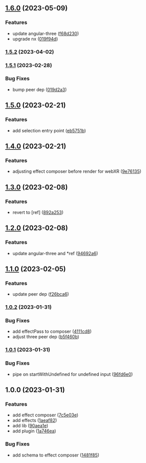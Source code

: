 

## [1.6.0](https://github.com/angular-threejs/postprocessing/compare/1.5.2...1.6.0) (2023-05-09)


### Features

* update angular-three ([f68d230](https://github.com/angular-threejs/postprocessing/commit/f68d230551e8f20a3fcac7e78c181d924a424e78))
* upgrade nx ([019f94d](https://github.com/angular-threejs/postprocessing/commit/019f94d5d702585958e60857d11f38f73bfd1ab8))

### [1.5.2](https://github.com/angular-threejs/postprocessing/compare/1.5.1...1.5.2) (2023-04-02)

### [1.5.1](https://github.com/angular-threejs/postprocessing/compare/1.5.0...1.5.1) (2023-02-28)


### Bug Fixes

* bump peer dep ([019d2a3](https://github.com/angular-threejs/postprocessing/commit/019d2a37fba5ca45db08bbbdc28c29235494f5d7))

## [1.5.0](https://github.com/angular-threejs/postprocessing/compare/1.4.0...1.5.0) (2023-02-21)


### Features

* add selection entry point ([eb5751b](https://github.com/angular-threejs/postprocessing/commit/eb5751bebb4c4244e1d80f8fddf6c970b24b5b25))

## [1.4.0](https://github.com/angular-threejs/postprocessing/compare/1.3.0...1.4.0) (2023-02-21)


### Features

* adjusting effect composer before render for webXR ([9e76135](https://github.com/angular-threejs/postprocessing/commit/9e76135037063e92b2baf959bffddc9aeda27e6d))

## [1.3.0](https://github.com/angular-threejs/postprocessing/compare/1.2.0...1.3.0) (2023-02-08)


### Features

* revert to [ref] ([892a253](https://github.com/angular-threejs/postprocessing/commit/892a253f4743dc098087f3072c3c1ad89aea6118))

## [1.2.0](https://github.com/angular-threejs/postprocessing/compare/1.1.0...1.2.0) (2023-02-08)


### Features

* update angular-three and *ref ([94692a6](https://github.com/angular-threejs/postprocessing/commit/94692a60244ed565fb14bf89b3236aeb2e391f7a))

## [1.1.0](https://github.com/angular-threejs/postprocessing/compare/1.0.2...1.1.0) (2023-02-05)


### Features

* update peer dep ([f26bca6](https://github.com/angular-threejs/postprocessing/commit/f26bca6b0a02768404e6baf07cdd79b147b1ff87))

### [1.0.2](https://github.com/angular-threejs/postprocessing/compare/1.0.1...1.0.2) (2023-01-31)


### Bug Fixes

* add effectPass to composer ([4111cd8](https://github.com/angular-threejs/postprocessing/commit/4111cd80205295007c16abe4ced2285d2f34b49a))
* adjust three peer dep ([b5f460b](https://github.com/angular-threejs/postprocessing/commit/b5f460b2eb8d906ec1e92986fb3ba6c45af180eb))

### [1.0.1](https://github.com/angular-threejs/postprocessing/compare/1.0.0...1.0.1) (2023-01-31)


### Bug Fixes

* pipe on startWithUndefined for undefined input ([96fd6e0](https://github.com/angular-threejs/postprocessing/commit/96fd6e09a3af4cd0548f817dea04df348338326f))

## 1.0.0 (2023-01-31)


### Features

* add effect composer ([7c5e03e](https://github.com/angular-threejs/postprocessing/commit/7c5e03ecdc590ad1bd7a1a4b0a69e96c66085ceb))
* add effects ([1aeaf82](https://github.com/angular-threejs/postprocessing/commit/1aeaf8274b78901321331a4e24eb813fef8a3abb))
* add lib ([90aea1e](https://github.com/angular-threejs/postprocessing/commit/90aea1e747d1d9691efeb0e9afb530857ed8a9ae))
* add plugin ([1a746ea](https://github.com/angular-threejs/postprocessing/commit/1a746ea19c647abc63716cc158d857c17148b366))


### Bug Fixes

* add schema to effect composer ([1481f85](https://github.com/angular-threejs/postprocessing/commit/1481f858d71e33e2bfc7149009639669c2b7fe7c))